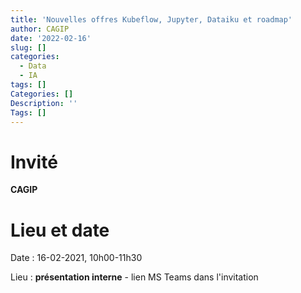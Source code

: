 ```yaml
---
title: 'Nouvelles offres Kubeflow, Jupyter, Dataiku et roadmap'
author: CAGIP
date: '2022-02-16'
slug: []
categories:
  - Data
  - IA
tags: []
Categories: []
Description: ''
Tags: []
---
```


# Invité

**CAGIP**

# Lieu et date

Date : 16-02-2021, 10h00-11h30

Lieu : **présentation interne** - lien MS Teams dans l'invitation
